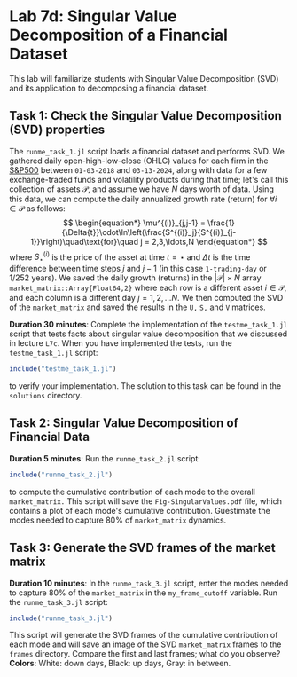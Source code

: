 # Lab 7d: Singular Value Decomposition of a Financial Dataset
This lab will familiarize students with Singular Value Decomposition (SVD) and its application to decomposing a financial dataset.

## Task 1: Check the Singular Value Decomposition (SVD) properties
The `runme_task_1.jl` script loads a financial dataset and performs SVD. We gathered daily open-high-low-close (OHLC) values for each firm in the [S&P500](https://en.wikipedia.org/wiki/S%26P_500) between `01-03-2018` and `03-13-2024`, along with data for a few exchange-traded funds and volatility products during that time; let's call this collection of assets $\mathcal{P}$, and assume we have $N$ days worth of data. Using this data, we can compute the daily annualized growth rate (return) for $\forall i\in\mathcal{P}$ as follows:
$$
\begin{equation*}
\mu^{(i)}_{j,j-1} = \frac{1}{\Delta{t}}\cdot\ln\left(\frac{S^{(i)}_j}{S^{(i)}_{j-1}}\right)\quad\text{for}\quad j = 2,3,\ldots,N
\end{equation*}
$$
where $S^{(i)}_{\star}$ is the price of the asset at time $t = \star$ and $\Delta{t}$ is the time difference between time steps $j$ and $j-1$ (in this case `1-trading-day` or 1/252 years). We saved the daily growth (returns) in the $|\mathcal{P}|\times{N}$ array `market_matrix::Array{Float64,2}` where each row is a different asset $i\in\mathcal{P}$, and each column is a different day $j=1,2,\dots{N}$. We then 
computed the SVD of the `market_matrix` and saved the results in the `U,` `S,` and `V` matrices.

__Duration 30 minutes__: Complete the implementation of the `testme_task_1.jl` script that tests facts about singular value decomposition that we discussed in lecture `L7c`. When you have implemented the tests, run the `testme_task_1.jl` script:
```julia
include("testme_task_1.jl")
```
to verify your implementation. The solution to this task can be found in the `solutions` directory. 

## Task 2: Singular Value Decomposition of Financial Data
__Duration 5 minutes__: Run the `runme_task_2.jl` script:
```julia
include("runme_task_2.jl")
```
to compute the cumulative contribution of each mode to the overall `market_matrix.` This script will save the `Fig-SingularValues.pdf` file, which contains a plot of each mode's cumulative contribution. Guestimate the modes needed to capture 80% of `market_matrix` dynamics.

## Task 3: Generate the SVD frames of the market matrix
__Duration 10 minutes__: In the `runme_task_3.jl` script, enter the modes needed to capture 80% of the `market_matrix` in the `my_frame_cutoff` variable. Run the `runme_task_3.jl` script: 
```julia
include("runme_task_3.jl")
```
This script will generate the SVD frames of the cumulative contribution of each mode and will save an image of the SVD `market_matrix` frames to the `frames` directory. Compare the first and last frames; what do you observe? __Colors__: White: down days, Black: up days, Gray: in between.


